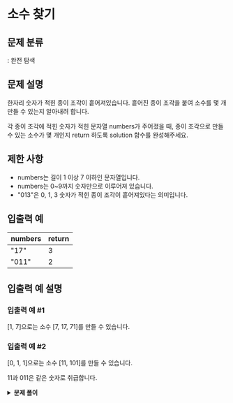 # 소수 찾기

## 문제 분류

: 완전 탐색

## 문제 설명

한자리 숫자가 적힌 종이 조각이 흩어져있습니다. 흩어진 종이 조각을 붙여 소수를 몇 개 만들 수 있는지 알아내려 합니다.

각 종이 조각에 적힌 숫자가 적힌 문자열 numbers가 주어졌을 때, 종이 조각으로 만들 수 있는 소수가 몇 개인지 return 하도록 solution 함수를 완성해주세요.

## 제한 사항

- numbers는 길이 1 이상 7 이하인 문자열입니다.
- numbers는 0~9까지 숫자만으로 이루어져 있습니다.
- "013"은 0, 1, 3 숫자가 적힌 종이 조각이 흩어져있다는 의미입니다.

## 입출력 예

| numbers | return |
| ------- | ------ |
| "17"    | 3      |
| "011"   | 2      |

## 입출력 예 설명

### 입출력 예 #1

[1, 7]으로는 소수 [7, 17, 71]를 만들 수 있습니다.

### 입출력 예 #2

[0, 1, 1]으로는 소수 [11, 101]를 만들 수 있습니다.

11과 011은 같은 숫자로 취급합니다.

<details><summary><b>문제 풀이</b></summary><div markdown="1">

문제를 보고 해결 방법은 간단하게 떠올랐다.

1. 소수임을 판별하는 함수
2. 각 수를 쪼개고 조합해서 소수인지 체크하는 함수

이 두가지 기능을 가진 함수만 있으면 이 문제를 해결할 수 있다고 생각했다.

우선 소수임을 판별하기 위한 함수 isPrime을 만들었다. 에라토스 테네스의 체를 이용해서 문제를 풀이하고 싶었는데, 방법이 떠오르지 않아서 간단하게 구현했다.

```js
const isPrime = (num) => {
  if (num < 2) return false;

  for (let i = 2; i < num; i++) {
    if (num % i === 0) return false;
  }

  return true;
};
```

그 다음 순열을 통해서 순서에 상관없이 모든 수를 체크하도록 만들었다.

```js
// 선택한 수라면 건너뛰기 위해 selected 배열을 이용해준다.
const selected = new Array(numbers.length).fill(false);
// 재귀 함수 perm이 종료될 때, 소수를 저장할 배열
const nums = [];

const perm = (cnt, max) => {
  // max에 도달하면
  if (cnt === max) {
    // ...
  }

  for (let i = 0; i < numbers.length; i++) {
    if (selected[i]) continue;

    selected[i] = true;
    nums[cnt] = numbers[i];
    perm(cnt + 1, max);
    selected[i] = false;
  }
};
```

그리고 이제 반복문을 통해 max(자릿 수)를 지정해주고, 소수를 저장해주었다.

```js
if (cnt === max) {
  const num = Number(nums.join(""));
  if (isPrime(num) && primeNums.indexOf(num) === -1) primeNums.push(num);
  return;
}

// ...

for (let i = 1; i <= numbers.length; i++) {
  perm(0, i);
}
```

#### 전체 코드

```js
function Solution(numbers) {
  // 소수 판별함수
  const isPrime = (num) => {
    if (num < 2) return false;

    for (let i = 2; i < num; i++) {
      if (num % i === 0) return false;
    }

    return true;
  };

  const primeNums = [];
  const selected = new Array(numbers.length).fill(false);
  const nums = [];

  const perm = (cnt, max) => {
    if (cnt === max) {
      const num = Number(nums.join(""));
      if (isPrime(num) && primeNums.indexOf(num) === -1) primeNums.push(num);
      return;
    }

    for (let i = 0; i < numbers.length; i++) {
      if (selected[i]) continue;

      selected[i] = true;
      nums[cnt] = numbers[i];
      perm(cnt + 1, max);
      selected[i] = false;
    }
  };

  for (let i = 1; i <= numbers.length; i++) {
    perm(0, i);
  }

  console.log(primeNums.length);
}
```

</div></details>
